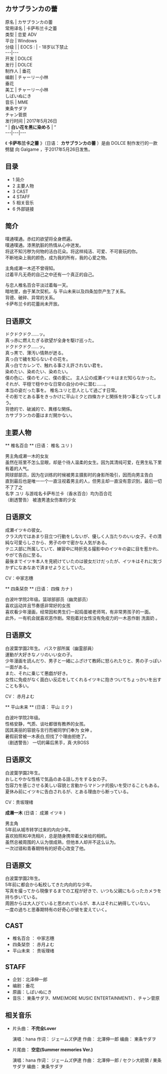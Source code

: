 **カサブランカの蕾**  
---  
原名  |  カサブランカの蕾   
常用译名  |  卡萨布兰卡之蕾   
类型  |  恋爱  ADV   
平台  |  Windows   
分级  |  |  EOCS  :  |  \- 18岁以下禁止   
---|---  
开发  |  DOLCE   
发行  |  DOLCE   
制作人  |  垂花   
编剧  |  チャーリー小林    
垂花  
美工  |  チャーリー小林    
しばいぬにき  
音乐  |  MME   
東条サダヲ  
チャン菅原  
发行时间  |  2017年5月26日   
“  |  **白い花を黒に染めろ** |  ”   
---|---|---  
  
《 **卡萨布兰卡之蕾** 》（日语：  **カサブランカの蕾** ）是由  DOLCE  制作发行的一款  劈腿  向  Galgame
，于2017年5月26日发售。

##  目录

  * 1  简介 
  * 2  主要人物 
  * 3  CAST 
  * 4  STAFF 
  * 5  相关音乐 
  * 6  外部链接 

##  简介

噗通噗通。赤红的欲望将全身燃遍。  
噗通噗通。漆黑肮脏的热情从心中迸发。  
将这不知污秽为何物的洁白花朵。将这样纯洁、可爱、不可亵玩的你。  
不断地染上我的颜色，成为我的所有，我的心爱之物。

主角成濑一木还不曾得知。  
过着平凡无奇的自己之中还有一个真正的自己。  

与恋人椎名百合平淡过着每一天。  
暗地里，由于某次契机，与 平山未来以及四条加奈产生了关系。  
背德、破碎、异常的关系。  
卡萨布兰卡的花蕾尚未开放。

日语原文  
---  
ドクドクドク……ッ。  
真っ赤に燃えたぎる欲望が全身を駆け巡った。  
ドクドクドク……ッ。  
真っ黒で、薄汚い情熱が迸る。  
真っ白で穢を知らないその花を。  
真っ白でカレンで、触れる事さえ許されない君を。  
染めたい、染めたい、染めたい。  
僕の色に、僕のモノに、僕の愛に。  主人公の成瀬イツキはまだ知らなかった。  
それが、平穏で穏やかな日常の自分の中に潜む……。  
本当の姿だった事を。  椎名ユリと恋人として過ごす日常。  
その影でとある事をきっかけに平山ミクと四條カナと関係を持つ事となってしまう。  
背徳的で、破滅的で、異様な関係。  
カサブランカの蕾はまだ開かない。  
  
##  主要人物

** 椎名百合  ** (日语：  椎名 ユリ  )

男主角成濑一木的女友  
虽然在班里不怎么显眼，却是个待人温柔的女生。因为其清纯可爱，在男生私下里有着的人气。  
网球部部员，因为在训练的时候被男主摄影时的身影所吸引，因而向男主告白  
直到最后也是唯一一个一直注视着男主的人，但男主却一直没有意识到，最后一切不了了之  
名字  ユリ  与游戏名卡萨布兰卡（香水百合）均为百合花  
（剧透警告）  被渣男渣女伤害的少女  

日语原文  
---  
成瀬イツキの彼女。  
クラス内ではあまり目立つ行動をしないが、優しく人当たりのいい女子。その清純な可愛らしさから、男子の中で密かな人気がある。  
テニス部に所属していて、練習中に時折見る撮影中のイツキの姿に目を惹かれ、やがて告白に至る。  
最後までイツキ本人を見続けていたのは彼女だけだったが、イツキはそれに気づかずになあなあで済ませようとしていた。  
  
CV：中家志穗

** 四条栞奈  ** (日语：  四條 カナ  )

白波叶学院2年级。篮球部部员（幽灵部员）  
喜欢运动并且节奏感非常好的女孩  
喜欢看少年漫画，经常因和男生们一起捣蛋被老师骂，有非常男孩子的一面。  
此外，一有机会就喜欢恶作剧。常抱着对女性没有免疫力的一木恶作剧  洗面奶  。  

日语原文  
---  
白波葉学園2年生。 バスケ部所属（幽霊部員）  
運動が大好きなノリのいい女の子。  
少年漫画を読んだり、男子と一緒にふざけて教師に怒られたりと、男の子っぽい一面がある。  
また、それに乗じて悪戯が好き。  
女性に免疫がなく面白い反応をしてくれるイツキに抱きついてちょっかいを出すことも多い。  
  
CV：  赤月よむ

** 平山未来  ** (日语：  平山 ミク  )

白波叶学院2年级。  
性格安静，气质、谈吐都很有教养的女孩。  
因其美丽的容貌与言行而被同学们奉为  女神  。  
暑假前曾被一木表白,但找了个理由拒绝了。  
（剧透警告）  一切的幕后黑手，真·大BOSS

日语原文  
---  
白波葉学園2年生。  
おしとやかな性格で気品のある話し方をする女の子。  
包容力を感じさせる美しい容貌と言動からマドンナ的扱いを受けることもある。  
夏休み前にイツキに告白されるが、とある理由から断っている。  
  
CV：贵坂理绪

**成濑一木** (日语：  成瀬 イツキ  )

男主角  
5年前从城市转学过来的内向少年。  
喜欢拍照和冲洗相片，总是随身携带着父亲给的相机。  
虽然总被周围的人认为很成熟，但他本人却并不这么认为。  
一次过错和青春期特有的好奇心改变了他。  

日语原文  
---  
白波葉学園2年生。  
5年前に都会から転校してきた内向的な少年。  
写真を撮ってから現像するまでの工程が好きで、いつも父親にもらったカメラを持ち歩いている。  
周囲からは大人びていると思われているが、本人はそれに納得していない。  
一度の過ちと思春期特有の好奇心が彼を変えていく。  
  
##  CAST

  * 椎名百合  ：  中家志穗 
  * 四条栞奈  ：  赤月よむ 
  * 平山未来  ：  贵坂理绪 

##  STAFF

  * 企划：北泽伸一郎 
  * 编剧：垂花 
  * 原画：しばいぬにき 
  * 音乐：  東条サダヲ、MME(MORE MUSIC ENTERTAINMENT) 、チャン菅原 

##  相关音乐

  * 片头曲： **不完全Lover**

     演唱：hana 
     作词：  ジェームズ伊達 
     作曲：  北澤伸一郎 
     编曲：  東条サダヲ 

  * 片尾曲： **空恋(Summer memories Ver.)**

     演唱：hana 
     作词：  ジェームズ伊達 
     作曲：  北澤伸一郎  /  セクシ大統領  /  東条サダヲ 
     编曲：  東条サダヲ 